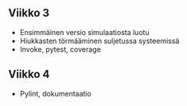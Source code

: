 ## Viikko 3

- Ensimmäinen versio simulaatiosta luotu
- Hiukkasten törmääminen suljetussa systeemissä
- Invoke, pytest, coverage

## Viikko 4

- Pylint, dokumentaatio